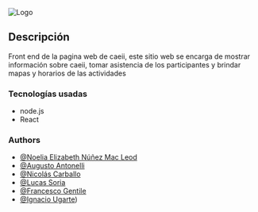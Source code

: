 ![Logo](https://github.com/Noelia-Elizabeth/CAEII-App/blob/augusto/logos/CAEII_LOGO_READ_ME.png)


## Descripción
Front end de la pagina web de caeii, este sitio web se encarga de mostrar información sobre caeii, tomar asistencia de los participantes y brindar mapas y horarios de las actividades
### Tecnologías usadas
 - node.js
 - React
### Authors

- [@Noelia Elizabeth Núñez Mac Leod](https://github.com/Noelia-Elizabeth)
- [@Augusto Antonelli](https://github.com/augusto539)
- [@Nicolás Carballo](https://github.com/Neiko1210)
- [@Lucas Soria](https://github.com/LucaSor1a)
- [@Francesco Gentile](https://github.com/Eyon42)
- [@Ignacio Ugarte](https://github.com/Nacho-Ugarte))